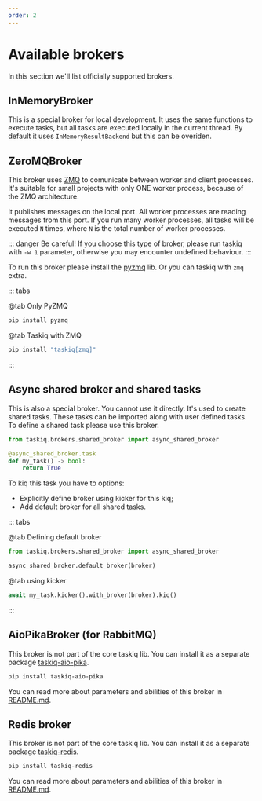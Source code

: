 ```yaml
---
order: 2
---
```


# Available brokers

In this section we'll list officially supported brokers.

## InMemoryBroker

This is a special broker for local development. It uses the same functions to execute tasks,
but all tasks are executed locally in the current thread.
By default it uses `InMemoryResultBackend` but this can be overiden.


## ZeroMQBroker

This broker uses [ZMQ](https://zeromq.org/) to comunicate between worker and client processes.
It's suitable for small projects with only ONE worker process, because of the ZMQ architecture.

It publishes messages on the local port. All worker processes are reading messages from this port.
If you run many worker processes, all tasks will be executed `N` times, where `N` is the total number of worker processes.

::: danger Be careful!
If you choose this type of broker, please run taskiq with `-w 1` parameter,
otherwise you may encounter undefined behaviour.
:::


To run this broker please install the [pyzmq](https://pypi.org/project/pyzmq/) lib. Or you can taskiq with `zmq` extra.

::: tabs

@tab Only PyZMQ
```bash
pip install pyzmq
```
@tab Taskiq with ZMQ
```bash
pip install "taskiq[zmq]"
```
:::


## Async shared broker and shared tasks

This is also a special broker. You cannot use it directly. It's used to create shared tasks.
These tasks can be imported along with user defined tasks. To define a shared task please use this broker.

```python
from taskiq.brokers.shared_broker import async_shared_broker

@async_shared_broker.task
def my_task() -> bool:
    return True
```

To kiq this task you have to options:
* Explicitly define broker using kicker for this kiq;
* Add default broker for all shared tasks.

::: tabs

@tab Defining default broker
```python
from taskiq.brokers.shared_broker import async_shared_broker

async_shared_broker.default_broker(broker)
```

@tab using kicker
```python
await my_task.kicker().with_broker(broker).kiq()
```

:::


## AioPikaBroker (for RabbitMQ)

This broker is not part of the core taskiq lib. You can install it as a separate package [taskiq-aio-pika](https://pypi.org/project/taskiq-aio-pika/).

```bash
pip install taskiq-aio-pika
```

You can read more about parameters and abilities of this broker in [README.md](https://github.com/taskiq-python/taskiq-aio-pika).


## Redis broker

This broker is not part of the core taskiq lib. You can install it as a separate package [taskiq-redis](https://pypi.org/project/taskiq-redis/).

```bash
pip install taskiq-redis
```

You can read more about parameters and abilities of this broker in [README.md](https://github.com/taskiq-python/taskiq-redis).
